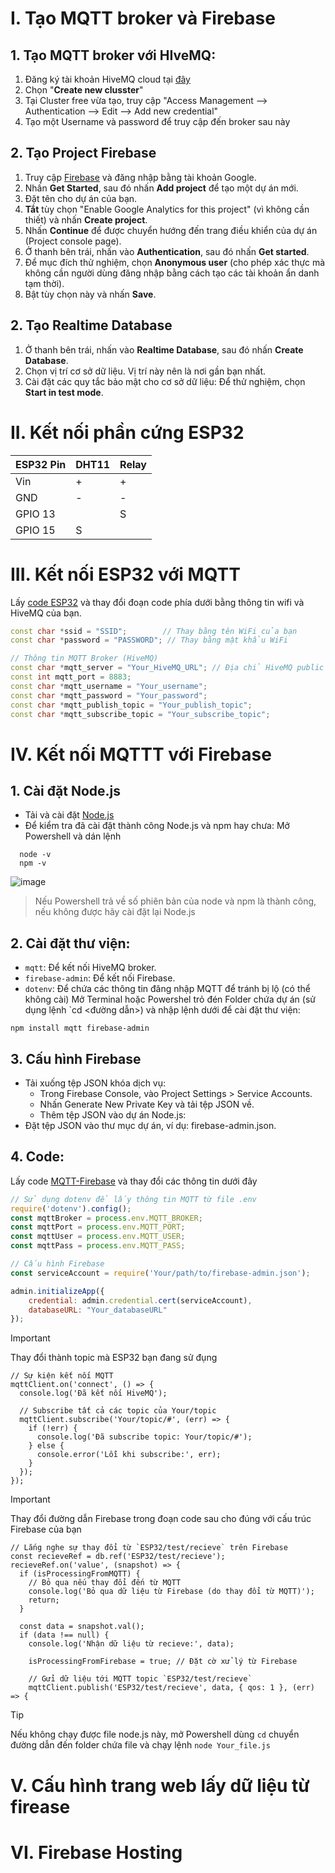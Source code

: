 # I. Tạo MQTT broker và Firebase
## 1. Tạo MQTT broker với HIveMQ:
1. Đăng ký tài khoản HiveMQ cloud tại [đây](https://www.hivemq.com/company/get-hivemq/)
2. Chọn "**Create new clusster**"
3. Tại Cluster free vừa tạo, truy cập "Access Management --> Authentication --> Edit --> Add new credential"
4. Tạo một Username và password để truy cập đến broker sau này

## 2. Tạo Project Firebase
1. Truy cập [Firebase](https://firebase.google.com/) và đăng nhập bằng tài khoản Google.
2. Nhấn **Get Started**, sau đó nhấn **Add project** để tạo một dự án mới.
3. Đặt tên cho dự án của bạn.
4. **Tắt** tùy chọn "Enable Google Analytics for this project" (vì không cần thiết) và nhấn **Create project**.
5. Nhấn **Continue** để được chuyển hướng đến trang điều khiển của dự án (Project console page).
6. Ở thanh bên trái, nhấn vào **Authentication**, sau đó nhấn **Get started**.
7. Để mục đích thử nghiệm, chọn **Anonymous user** (cho phép xác thực mà không cần người dùng đăng nhập bằng cách tạo các tài khoản ẩn danh tạm thời).
8. Bật tùy chọn này và nhấn **Save**.

## 2. Tạo Realtime Database
1. Ở thanh bên trái, nhấn vào **Realtime Database**, sau đó nhấn **Create Database**.
2. Chọn vị trí cơ sở dữ liệu. Vị trí này nên là nơi gần bạn nhất.
3. Cài đặt các quy tắc bảo mật cho cơ sở dữ liệu: Để thử nghiệm, chọn **Start in test mode**.

# II. Kết nối phần cứng ESP32

| **ESP32 Pin** | **DHT11** | **Relay** |
|---------------|-----------|-----------|
| Vin           | +         | +         |
| GND           | -         | -         |
| GPIO 13       |           | S         |
| GPIO 15       | S         |           |

# III. Kết nối ESP32 với MQTT
Lấy [code ESP32](https://github.com/Nguyen-QHuy/IOT_WEB_APP/blob/main/Learning/Testing_project/Client/Esp32_Client/src/main.cpp) và thay đổi đoạn code phía dưới bằng thông tin wifi và HiveMQ của bạn.
``` C++
const char *ssid = "SSID";        // Thay bằng tên WiFi của bạn
const char *password = "PASSWORD"; // Thay bằng mật khẩu WiFi

// Thông tin MQTT Broker (HiveMQ)
const char *mqtt_server = "Your_HiveMQ_URL"; // Địa chỉ HiveMQ public broker
const int mqtt_port = 8883;                                                      // Cổng mã hóa
const char *mqtt_username = "Your_username";                                           // Username đã ghi nhớ
const char *mqtt_password = "Your_password";                                         // Password đã ghi nhớ
const char *mqtt_publish_topic = "Your_publish_topic";                              // Topic để gửi dữ liệu
const char *mqtt_subscribe_topic = "Your_subscribe_topic";                         // Topic để nhận dữ liệu
```

# IV. Kết nối MQTTT với Firebase

## 1. Cài đặt Node.js
  - Tải và cài đặt [Node.js](https://nodejs.org/en)
  - Để kiểm tra đã cài đặt thành công Node.js và npm hay chưa: Mở Powershell và dán lệnh
```
  node -v
  npm -v
```
![image](https://github.com/user-attachments/assets/f562c076-e925-47de-bb99-ba7936ab23da)
> Nếu Powershell trả về số phiên bản của node và npm là thành công, nếu không được hãy cài đặt lại Node.js

## 2. Cài đặt thư viện:
  - `mqtt`: Để kết nối HiveMQ broker.
  - `firebase-admin`: Để kết nối Firebase.
  - `dotenv`: Để chứa các thông tin đăng nhập MQTT để tránh bị lộ (có thể không cài) 
Mở Terminal hoặc Powershel trỏ đén Folder chứa dự án (sử dụng lệnh `cd <đường dẫn>) và nhập lệnh dưới để cài đặt thư viện:
```
npm install mqtt firebase-admin
```
## 3. Cấu hình Firebase
- Tải xuống tệp JSON khóa dịch vụ:
    - Trong Firebase Console, vào Project Settings > Service Accounts.
    - Nhấn Generate New Private Key và tải tệp JSON về.
    - Thêm tệp JSON vào dự án Node.js:
- Đặt tệp JSON vào thư mục dự án, ví dụ: firebase-admin.json.
## 4. Code:
Lấy code [MQTT-Firebase](https://github.com/Nguyen-QHuy/IOT_WEB_APP/blob/main/Learning/Testing_project/Website/MQTT.js) và thay đổi các thông tin dưới đây
``` Javascript
// Sử dụng dotenv để lấy thông tin MQTT từ file .env
require('dotenv').config();
const mqttBroker = process.env.MQTT_BROKER;
const mqttPort = process.env.MQTT_PORT;
const mqttUser = process.env.MQTT_USER;
const mqttPass = process.env.MQTT_PASS;

// Cấu hình Firebase
const serviceAccount = require('Your/path/to/firebase-admin.json');

admin.initializeApp({
    credential: admin.credential.cert(serviceAccount),
    databaseURL: "Your_databaseURL"
});
```
> [!IMPORTANT]
> Thay đổi thành topic mà ESP32 bạn đang sử đụng
``` JS
// Sự kiện kết nối MQTT
mqttClient.on('connect', () => {
  console.log('Đã kết nối HiveMQ');
  
  // Subscribe tất cả các topic của Your/topic
  mqttClient.subscribe('Your/topic/#', (err) => {
    if (!err) {
      console.log('Đã subscribe topic: Your/topic/#');
    } else {
      console.error('Lỗi khi subscribe:', err);
    }
  });
});
```
> [!IMPORTANT]
> Thay đổi đường dẫn Firebase trong đoạn code sau cho đúng với cấu trúc Firebase của bạn
```JS
// Lắng nghe sự thay đổi từ `ESP32/test/recieve` trên Firebase
const recieveRef = db.ref('ESP32/test/recieve');
recieveRef.on('value', (snapshot) => {
  if (isProcessingFromMQTT) {
    // Bỏ qua nếu thay đổi đến từ MQTT
    console.log('Bỏ qua dữ liệu từ Firebase (do thay đổi từ MQTT)');
    return;
  }

  const data = snapshot.val();
  if (data !== null) {
    console.log('Nhận dữ liệu từ recieve:', data);

    isProcessingFromFirebase = true; // Đặt cờ xử lý từ Firebase

    // Gửi dữ liệu tới MQTT topic `ESP32/test/recieve`
    mqttClient.publish('ESP32/test/recieve', data, { qos: 1 }, (err) => {
```
> [!TIP]
> Nếu không chạy được file node.js này, mở Powershell dùng `cd` chuyển đường dẫn đến folder chứa file và chạy lệnh `node Your_file.js`
# V. Cấu hình trang web lấy dữ liệu từ firease
# VI. Firebase Hosting
